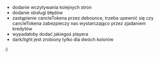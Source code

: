 - dodanie wczytywania kolejnych stron
- dodanie obsługi błędów
- zastąpienie cancleTokena przez debounce, trzeba upewnić się czy cancleTokena zabezpieczy nas wystarczająco przez zjadaniem kredytów
- wypadałoby dodać jakiegoś playera
- dark/light jest zrobiony tylko dla dwóch kolorów

:)
